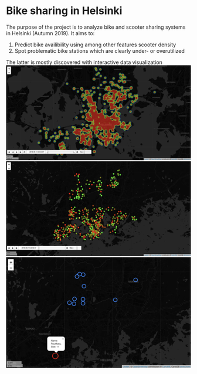 # Bike sharing in Helsinki
The purpose of the project is to analyze bike and scooter sharing systems in Helsinki (Autumn 2019).
It aims to:

1. Predict bike availibility using among other features scooter density
2. Spot problematic bike stations which are clearly under- or overutilized

The latter is mostly discovered with interactive data visualization
![Scooters' activity](scooters.png)
![Bikes' activity](bikes.png)
![Problematic stations](probl_st.png)
